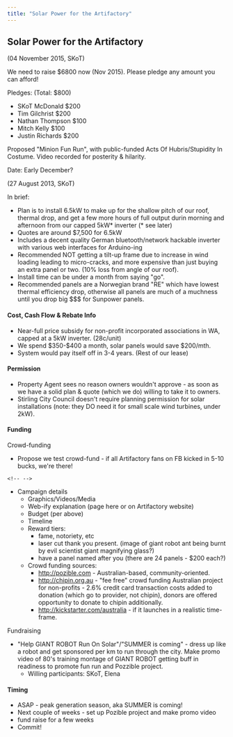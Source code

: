 ```yaml
---
title: "Solar Power for the Artifactory"
---
```

## Solar Power for the Artifactory

(04 November 2015, SKoT)

We need to raise \$6800 now (Nov 2015). Please pledge any amount you can afford!

Pledges: (Total: \$800)

-   SKoT McDonald \$200
-   Tim Gilchrist \$200
-   Nathan Thompson \$100
-   Mitch Kelly \$100
-   Justin Richards \$200

Proposed "Minion Fun Run", with public-funded Acts Of Hubris/Stupidity In Costume. Video recorded for posterity & hilarity.

Date: Early December?

(27 August 2013, SKoT)

In brief:

-   Plan is to install 6.5kW to make up for the shallow pitch of our roof, thermal drop, and get a few more hours of full output durin morning and afternoon from our capped 5kW\* inverter (\* see later)
-   Quotes are around \$7,500 for 6.5kW
-   Includes a decent quality German bluetooth/network hackable inverter with various web interfaces for Arduino-ing
-   Recommended NOT getting a tilt-up frame due to increase in wind loading leading to micro-cracks, and more expensive than just buying an extra panel or two. (10% loss from angle of our roof).
-   Install time can be under a month from saying "go".
-   Recommended panels are a Norwegian brand "RE" which have lowest thermal efficiency drop, otherwise all panels are much of a muchness until you drop big \$\$\$ for Sunpower panels.

#### Cost, Cash Flow & Rebate Info

-   Near-full price subsidy for non-profit incorporated associations in WA, capped at a 5kW inverter. (28c/unit)
-   We spend \$350-\$400 a month, solar panels would save \$200/mth.
-   System would pay itself off in 3-4 years. (Rest of our lease)

#### Permission

-   Property Agent sees no reason owners wouldn't approve - as soon as we have a solid plan & quote (which we do) willing to take it to owners.
-   Stirling City Council doesn't require planning permission for solar installations (note: they DO need it for small scale wind turbines, under 2kW).

#### Funding

Crowd-funding

-   Propose we test crowd-fund - if all Artifactory fans on FB kicked in 5-10 bucks, we're there!

```{=html}
<!-- -->
```
-   Campaign details
    -   Graphics/Videos/Media
    -   Web-ify explanation (page here or on Artifactory website)
    -   Budget (per above)
    -   Timeline
    -   Reward tiers:
        -   fame, notoriety, etc
        -   laser cut thank you present. (image of giant robot ant being burnt by evil scientist giant magnifying glass?)
        -   have a panel named after you (there are 24 panels - \$200 each?)
    -   Crowd funding sources:
        -   <http://pozible.com> - Australian-based, community-oriented.
        -   <http://chipin.org.au> - "fee free" crowd funding Australian project for non-profits - 2.6% credit card transaction costs added to donation (which go to provider, not chipin), donors are offered opportunity to donate to chipin additionally.
        -   <http://kickstarter.com/australia> - if it launches in a realistic time-frame.

Fundraising

-   "Help GIANT ROBOT Run On Solar"/"SUMMER is coming" - dress up like a robot and get sponsored per km to run through the city. Make promo video of 80's training montage of GIANT ROBOT getting buff in readiness to promote fun run and Pozzible project.
    -   Willing participants: SKoT, Elena

#### Timing

-   ASAP - peak generation season, aka SUMMER is coming!
-   Next couple of weeks - set up Pozible project and make promo video
-   fund raise for a few weeks
-   Commit!
